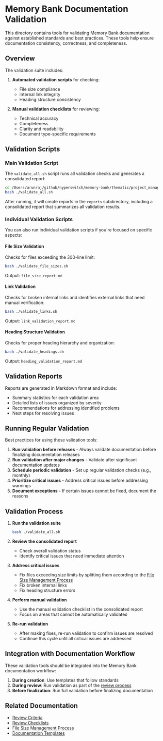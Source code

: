 # Memory Bank Documentation Validation

This directory contains tools for validating Memory Bank documentation against established standards and best practices. These tools help ensure documentation consistency, correctness, and completeness.

## Overview

The validation suite includes:

1. **Automated validation scripts** for checking:
   - File size compliance
   - Internal link integrity
   - Heading structure consistency

2. **Manual validation checklists** for reviewing:
   - Technical accuracy
   - Completeness
   - Clarity and readability
   - Document type-specific requirements

## Validation Scripts

### Main Validation Script

The `validate_all.sh` script runs all validation checks and generates a consolidated report:

```bash
cd /Users/arunraj/github/hyperswitch/memory-bank/thematic/project_management/validation
bash ./validate_all.sh
```

After running, it will create reports in the `reports` subdirectory, including a consolidated report that summarizes all validation results.

### Individual Validation Scripts

You can also run individual validation scripts if you're focused on specific aspects:

#### File Size Validation

Checks for files exceeding the 300-line limit:

```bash
bash ./validate_file_sizes.sh
```

Output: `file_size_report.md`

#### Link Validation

Checks for broken internal links and identifies external links that need manual verification:

```bash
bash ./validate_links.sh
```

Output: `link_validation_report.md`

#### Heading Structure Validation

Checks for proper heading hierarchy and organization:

```bash
bash ./validate_headings.sh
```

Output: `heading_validation_report.md`

## Validation Reports

Reports are generated in Markdown format and include:

- Summary statistics for each validation area
- Detailed lists of issues organized by severity
- Recommendations for addressing identified problems
- Next steps for resolving issues

## Running Regular Validation

Best practices for using these validation tools:

1. **Run validation before releases** - Always validate documentation before finalizing documentation releases
2. **Run validation after major changes** - Validate after significant documentation updates
3. **Schedule periodic validation** - Set up regular validation checks (e.g., monthly)
4. **Prioritize critical issues** - Address critical issues before addressing warnings
5. **Document exceptions** - If certain issues cannot be fixed, document the reasons

## Validation Process

1. **Run the validation suite**
   ```bash
   bash ./validate_all.sh
   ```

2. **Review the consolidated report**
   - Check overall validation status
   - Identify critical issues that need immediate attention

3. **Address critical issues**
   - Fix files exceeding size limits by splitting them according to the [File Size Management Process](../file_size_management/file_size_management_process.md)
   - Fix broken internal links
   - Fix heading structure errors

4. **Perform manual validation**
   - Use the manual validation checklist in the consolidated report
   - Focus on areas that cannot be automatically validated

5. **Re-run validation**
   - After making fixes, re-run validation to confirm issues are resolved
   - Continue this cycle until all critical issues are addressed

## Integration with Documentation Workflow

These validation tools should be integrated into the Memory Bank documentation workflow:

1. **During creation**: Use templates that follow standards
2. **During review**: Run validation as part of the [review process](../../documentation_process/review_process/01_review_workflow.md)
3. **Before finalization**: Run full validation before finalizing documentation

## Related Documentation

- [Review Criteria](../../documentation_process/review_process/02_review_criteria.md)
- [Review Checklists](../../documentation_process/review_process/03_review_checklists.md)
- [File Size Management Process](../file_size_management/file_size_management_process.md)
- [Documentation Templates](../../documentation_process/templates/)
